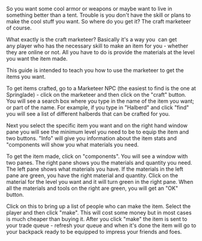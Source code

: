 ---
---
So you want some cool armor or weapons or maybe want to live in something better than a tent. Trouble is you don't have the skill or plans to make the cool stuff you want. So where do you get it? The craft marketeer of course.

What exactly is the craft marketeer? Basically it's a way you  can get any player who has the necessary skill to make an item for you - whether they are online or not. All you have to do is provide the materials at the level you want the item made.

This guide is intended to teach you how to use the marketeer to get the items you want.

To get items crafted, go to a Marketeer NPC (the easiest to find is the one at Springlade) - click on the marketeer and then click on the "craft" button. You will see a search box where you type in the name of the item you want; or part of the name. For example, if you type in "Halberd" and click "find" you will see a list of different halberds that can be crafted for you.

Next you select the specific item you want and on the right hand window pane you will see the minimum level you need to be to equip the item and two buttons. "Info" will give you information about the item stats and "components will show you what materials you need.

To get the item made, click on "components". You will see a window with two panes. The right pane shows you the materials and quantity you need. The left pane shows what materials you have. If the materials in the left pane are green, you have the right material and quantity. Click on the material for the level you want and it will turn green in the right pane. When all the materials and tools on the right are green, you will get an "OK" button.

Click on this to bring up a list of people who can make the item. Select the player and then click "make". This will cost some money but in most cases is much cheaper than buying it. After you click "make" the item is sent to your trade queue - refresh your queue and when it's done the item will go to your backpack ready to be equipped to impress your friends and foes.
